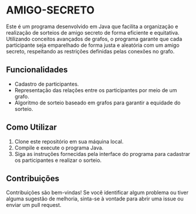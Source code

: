 # AMIGO-SECRETO

Este é um programa desenvolvido em Java que facilita a organização e realização de sorteios de amigo secreto de forma eficiente e equitativa. Utilizando conceitos avançados de grafos, o programa garante que cada participante seja emparelhado de forma justa e aleatória com um amigo secreto, respeitando as restrições definidas pelas conexões no grafo.

## Funcionalidades

- Cadastro de participantes.
- Representação das relações entre os participantes por meio de um grafo.
- Algoritmo de sorteio baseado em grafos para garantir a equidade do sorteio.

## Como Utilizar

1. Clone este repositório em sua máquina local.
2. Compile e execute o programa Java.
3. Siga as instruções fornecidas pela interface do programa para cadastrar os participantes e realizar o sorteio.

## Contribuições

Contribuições são bem-vindas! Se você identificar algum problema ou tiver alguma sugestão de melhoria, sinta-se à vontade para abrir uma issue ou enviar um pull request.
